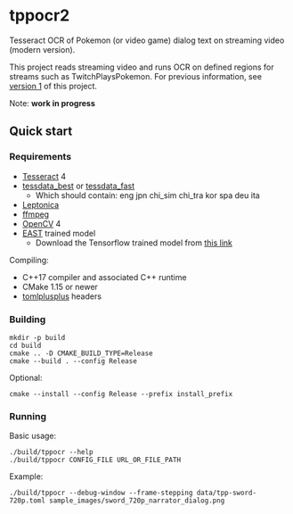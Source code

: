 # tppocr2

Tesseract OCR of Pokemon (or video game) dialog text on streaming video (modern version).

This project reads streaming video and runs OCR on defined regions for streams such as TwitchPlaysPokemon. For previous
information, see [version 1](https://github.com/chfoo/tppocr) of this project.

Note: **work in progress**

## Quick start

### Requirements

* [Tesseract](https://github.com/tesseract-ocr/tesseract) 4
* [tessdata_best](https://github.com/tesseract-ocr/tessdata_best) or [tessdata_fast](https://github.com/tesseract-ocr/tessdata_fast)
  * Which should contain: eng jpn chi_sim chi_tra kor spa deu ita
* [Leptonica](http://www.leptonica.org/)
* [ffmpeg](https://ffmpeg.org/download.html)
* [OpenCV](https://docs.opencv.org/master/df/d65/tutorial_table_of_content_introduction.html) 4
* [EAST](https://github.com/argman/EAST) trained model
  * Download the Tensorflow trained model from [this link](https://www.dropbox.com/s/r2ingd0l3zt8hxs/frozen_east_text_detection.tar.gz?dl=1)

Compiling:

* C++17 compiler and associated C++ runtime
* CMake 1.15 or newer
* [tomlplusplus](https://marzer.github.io/tomlplusplus/) headers

### Building

    mkdir -p build
    cd build
    cmake .. -D CMAKE_BUILD_TYPE=Release
    cmake --build . --config Release

Optional:

    cmake --install --config Release --prefix install_prefix

### Running

Basic usage:

    ./build/tppocr --help
    ./build/tppocr CONFIG_FILE URL_OR_FILE_PATH

Example:

    ./build/tppocr --debug-window --frame-stepping data/tpp-sword-720p.toml sample_images/sword_720p_narrator_dialog.png
